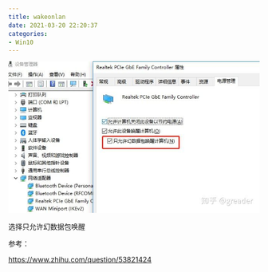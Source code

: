 ```yaml
---
title: wakeonlan
date: 2021-03-20 22:20:37
categories:
- Win10
---
```

![img](/imags/v2-a0981158e1452892058abbd1470eedb7_1440w.jpg)

选择只允许幻数据包唤醒



参考：

https://www.zhihu.com/question/53821424